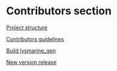
# Contributors section

[ Project structure ](/doc/contrib/projectstructure.md)

[ Contributors guidelines ](/doc/contrib/guidelines.md)

[ Build lysmarine_gen ](/doc/contrib/build.md)

[ New version release ](/doc/contrib/release_procedure.md)
